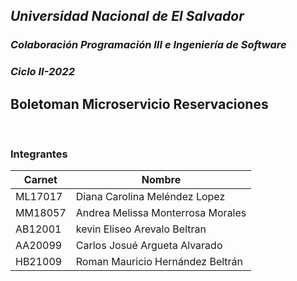 ## *Universidad Nacional de El Salvador*
### _Colaboración Programación III e Ingeniería de Software_
### _Ciclo II-2022_
## **Boletoman Microservicio Reservaciones**
<br>

### Integrantes

| __Carnet__ | __Nombre__                     |
| ---------- | -------------------------------| 
| ML17017 | Diana Carolina Meléndez Lopez     | 
| MM18057 | Andrea Melissa Monterrosa Morales | 
| AB12001 | kevin Eliseo Arevalo Beltran      | 
| AA20099 | Carlos Josué Argueta Alvarado     |
| HB21009 | Roman Mauricio Hernández Beltrán  |
